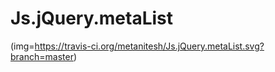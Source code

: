 Js.jQuery.metaList
==================
(img=https://travis-ci.org/metanitesh/Js.jQuery.metaList.svg?branch=master)
